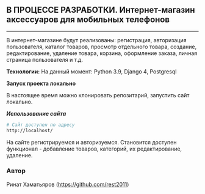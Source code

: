  ## В ПРОЦЕССЕ РАЗРАБОТКИ. Интернет-магазин аксессуаров для мобильных телефонов

---
В интернет-магазине будут реализованы: регистрация, авторизация пользователя, каталог товаров, просмотр отдельного товара, создание, редактирование, удаление товара, корзина, оформление заказа, личная страница пользователя и т.д.

 **Технологии:**
На данный момент: Python 3.9, Django 4, Postgresql

 **Запуск проекта локально**

В настоящее время можно клонировать репозитарий, запустить сайт локально.

***Использование сайта***

```bash
# Сайт доступен по адресу
http://localhost/
```
На сайте регистрируемся и авторизуемся. Становится доступен функционал - добавление товаров, категорий, их редактирование, удаление. 

### Автор
Ринат Хаматьяров (https://github.com/rest2011)

